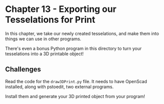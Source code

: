 # Chapter 13 - Exporting our Tesselations for Print

In this chapter, we take our newly created tesselations, and make them into things we can use in other programs.

There's even a bonus Python program in this directory to turn your tesselations into a 3D printable object!

## Challenges

Read the code for the `draw3DPrint.py` file. It needs to have OpenScad installed, along with pstoedit, two external programs.

Install them and generate your 3D printed object from your program!
